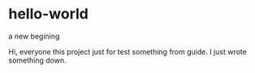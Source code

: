 # hello-world
a new begining

Hi, everyone
this project just for test something from guide.
I just wrote something down.
